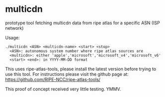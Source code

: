 # multicdn
prototype tool fetching multicdn data from ripe atlas for a specific ASN (ISP network)

Usage:

    ./multicdn <ASN> <multicdn-name> <start> <stop>
      <ASN>: autonomous system number where ripe atlas sources are
      <multicdn>: either 'apple','microsoft','microsoft_v4','microsoft_v6'
      <start> <end>: in YYYY-MM-DD format

This uses ripe-atlas-tools, please install the latest version before trying to use this tool.
For instructions please visit the github page at: https://github.com/RIPE-NCC/ripe-atlas-tools/

This proof of concept received very little testing. YMMV.
